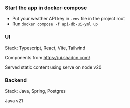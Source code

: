 ### Start the app in docker-compose
- Put your weather API key in `.env` file in the project root
- Run ```docker compose -f api-db-ui-yml up```


### UI

Stack: Typescript, React, Vite, Tailwind

Components from https://ui.shadcn.com/

Served static content using serve on node v20

### Backend

Stack: Java, Spring, Postgres

Java v21




